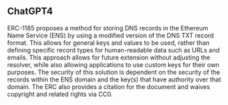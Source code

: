 ## ChatGPT4

ERC-1185 proposes a method for storing DNS records in the Ethereum Name Service (ENS) by using a modified version of the DNS TXT record format. This allows for general keys and values to be used, rather than defining specific record types for human-readable data such as URLs and emails. This approach allows for future extension without adjusting the resolver, while also allowing applications to use custom keys for their own purposes. The security of this solution is dependent on the security of the records within the ENS domain and the key(s) that have authority over that domain. The ERC also provides a citation for the document and waives copyright and related rights via CC0.
